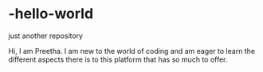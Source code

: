 # -hello-world
just another repository

Hi,
I am Preetha. I am new to the world of coding and am eager to learn the different aspects there is to this platform that has so much to offer.
